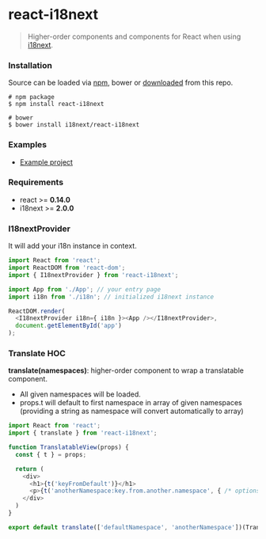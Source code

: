 # react-i18next

> Higher-order components and components for React when using [i18next](https://github.com/i18next/i18next).
### Installation

Source can be loaded via [npm](https://www.npmjs.com/package/react-i18next), bower or [downloaded](https://github.com/i18next/react-i18next/blob/master/react-i18next.min.js) from this repo.

```
# npm package
$ npm install react-i18next

# bower
$ bower install i18next/react-i18next
```

### Examples

* [Example project](https://github.com/router5/examples/tree/master/apps/react)

### Requirements

- react >= __0.14.0__
- i18next >= __2.0.0__


### I18nextProvider

It will add your i18n instance in context.

```javascript
import React from 'react';
import ReactDOM from 'react-dom';
import { I18nextProvider } from 'react-i18next';

import App from './App'; // your entry page
import i18n from './i18n'; // initialized i18next instance

ReactDOM.render(
  <I18nextProvider i18n={ i18n }><App /></I18nextProvider>,
  document.getElementById('app')
);
```

### Translate HOC

__translate(namespaces)__: higher-order component to wrap a translatable component.

- All given namespaces will be loaded.
- props.t will default to first namespace in array of given namespaces (providing a string as namespace will convert automatically to array)


```javascript
import React from 'react';
import { translate } from 'react-i18next';

function TranslatableView(props) {
  const { t } = props;

  return (
    <div>
      <h1>{t('keyFromDefault')}</h1>
      <p>{t('anotherNamespace:key.from.another.namespace', { /* options t options */ })}</p>
    </div>
  )
}

export default translate(['defaultNamespace', 'anotherNamespace'])(TranslatableView);

```
